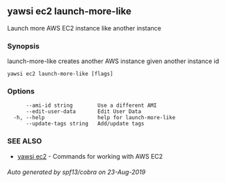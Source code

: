 ## yawsi ec2 launch-more-like

Launch more AWS EC2 instance like another instance

### Synopsis


launch-more-like creates another AWS instance given another instance id

```
yawsi ec2 launch-more-like [flags]
```

### Options

```
      --ami-id string        Use a different AMI
      --edit-user-data       Edit User Data
  -h, --help                 help for launch-more-like
      --update-tags string   Add/update tags
```

### SEE ALSO
* [yawsi ec2](yawsi_ec2.md)	 - Commands for working with AWS EC2

###### Auto generated by spf13/cobra on 23-Aug-2019
